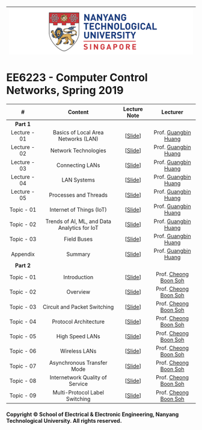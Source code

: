|![image](https://github.com/NTU-CCA/EE6223/blob/master/logo.png)|
|---|
# EE6223 - Computer Control Networks, Spring 2019

|#|Content|Lecture Note|Lecturer|
|:---:|:---:|:---:|:---:|
|**Part 1**|
|Lecture - 01|Basics of Local Area Networks (LAN)|[[Slide](https://github.com/NTU-CCA/EE6223/blob/master/Slides/EE6223-Presentations-2017-2018-1.pdf)]|Prof. [Guangbin Huang](http://research.ntu.edu.sg/expertise/academicprofile/pages/StaffProfile.aspx?ST_EMAILID=EGBHUANG)
|Lecture - 02|Network Technologies|[[Slide](https://github.com/NTU-CCA/EE6223/blob/master/Slides/EE6223-Presentations-2017-2018-2.pdf)]|Prof. [Guangbin Huang](http://research.ntu.edu.sg/expertise/academicprofile/pages/StaffProfile.aspx?ST_EMAILID=EGBHUANG)
|Lecture - 03|Connecting LANs|[[Slide](https://github.com/NTU-CCA/EE6223/blob/master/Slides/EE6223-Presentations-2017-2018-3.pdf)]|Prof. [Guangbin Huang](http://research.ntu.edu.sg/expertise/academicprofile/pages/StaffProfile.aspx?ST_EMAILID=EGBHUANG)
|Lecture - 04|LAN Systems|[[Slide](https://github.com/NTU-CCA/EE6223/blob/master/Slides/EE6223-Presentations-2017-2018-4.pdf)]|Prof. [Guangbin Huang](http://research.ntu.edu.sg/expertise/academicprofile/pages/StaffProfile.aspx?ST_EMAILID=EGBHUANG)
|Lecture - 05|Processes and Threads|[[Slide](https://github.com/NTU-CCA/EE6223/blob/master/Slides/EE6223-Presentations-2017-2018-5.pdf)]|Prof. [Guangbin Huang](http://research.ntu.edu.sg/expertise/academicprofile/pages/StaffProfile.aspx?ST_EMAILID=EGBHUANG)
|Topic - 01|Internet of Things (IoT)|[[Slide](https://github.com/NTU-CCA/EE6223/blob/master/Slides/EE6223-IoT-Presentations.pdf)]|Prof. [Guangbin Huang](http://research.ntu.edu.sg/expertise/academicprofile/pages/StaffProfile.aspx?ST_EMAILID=EGBHUANG)
|Topic - 02|Trends of AI, ML, and Data Analytics for IoT|[[Slide](https://github.com/NTU-CCA/EE6223/blob/master/Slides/EE6223-AI-ML-Data-Analytics-2018-1.pdf)]|Prof. [Guangbin Huang](http://research.ntu.edu.sg/expertise/academicprofile/pages/StaffProfile.aspx?ST_EMAILID=EGBHUANG)
|Topic - 03|Field Buses|[[Slide](https://github.com/NTU-CCA/EE6223/blob/master/Slides/EE6223-FieldBus-Part-2018-2019.pdf)]|Prof. [Guangbin Huang](http://research.ntu.edu.sg/expertise/academicprofile/pages/StaffProfile.aspx?ST_EMAILID=EGBHUANG)
|Appendix|Summary|[[Slide](https://github.com/NTU-CCA/EE6223/blob/master/Slides/EE6223-Part1-Summary.docx)]|Prof. [Guangbin Huang](http://research.ntu.edu.sg/expertise/academicprofile/pages/StaffProfile.aspx?ST_EMAILID=EGBHUANG)
|**Part 2**|
|Topic - 01|Introduction|[[Slide](https://github.com/NTU-CCA/EE6401/blob/master/Slides/EE6401_Part2_Appendix_Linear_Algebra.pdf)]|Prof. [Cheong Boon Soh](http://research.ntu.edu.sg/expertise/academicprofile/pages/StaffProfile.aspx?ST_EMAILID=ECBSOH)
|Topic - 02|Overview|[[Slide](https://github.com/NTU-CCA/EE6401/blob/master/Slides/EE6401_Part2_Wk8-11.pdf)]|Prof. [Cheong Boon Soh](http://research.ntu.edu.sg/expertise/academicprofile/pages/StaffProfile.aspx?ST_EMAILID=ECBSOH)
|Topic - 03|Circuit and Packet Switching|[[Slide](https://github.com/NTU-CCA/EE6401/blob/master/Slides/EE6401_Part2_Wk8-11.pdf)]|Prof. [Cheong Boon Soh](http://research.ntu.edu.sg/expertise/academicprofile/pages/StaffProfile.aspx?ST_EMAILID=ECBSOH)
|Topic - 04|Protocol Architecture|[[Slide](https://github.com/NTU-CCA/EE6401/blob/master/Slides/EE6401_Part2_Wk8-11.pdf)]|Prof. [Cheong Boon Soh](http://research.ntu.edu.sg/expertise/academicprofile/pages/StaffProfile.aspx?ST_EMAILID=ECBSOH)
|Topic - 05|High Speed LANs|[[Slide](https://github.com/NTU-CCA/EE6401/blob/master/Slides/EE6401_Part2_Wk12.pdf)]|Prof. [Cheong Boon Soh](http://research.ntu.edu.sg/expertise/academicprofile/pages/StaffProfile.aspx?ST_EMAILID=ECBSOH)
|Topic - 06|Wireless LANs|[[Slide](https://github.com/NTU-CCA/EE6401/blob/master/Slides/EE6401_Part2_Wk12.pdf)]|Prof. [Cheong Boon Soh](http://research.ntu.edu.sg/expertise/academicprofile/pages/StaffProfile.aspx?ST_EMAILID=ECBSOH)
|Topic - 07|Asynchronous Transfer Mode|[[Slide](https://github.com/NTU-CCA/EE6401/blob/master/Slides/EE6401_Part2_Wk12.pdf)]|Prof. [Cheong Boon Soh](http://research.ntu.edu.sg/expertise/academicprofile/pages/StaffProfile.aspx?ST_EMAILID=ECBSOH)
|Topic - 08|Internetwork Quality of Service|[[Slide](https://github.com/NTU-CCA/EE6401/blob/master/Slides/EE6401_Part2_Wk12.pdf)]|Prof. [Cheong Boon Soh](http://research.ntu.edu.sg/expertise/academicprofile/pages/StaffProfile.aspx?ST_EMAILID=ECBSOH)
|Topic - 09|Multi-Protocol Label Switching|[[Slide](https://github.com/NTU-CCA/EE6401/blob/master/Slides/EE6401_Part2_Wk12.pdf)]|Prof. [Cheong Boon Soh](http://research.ntu.edu.sg/expertise/academicprofile/pages/StaffProfile.aspx?ST_EMAILID=ECBSOH)

#### Copyright © School of Electrical & Electronic Engineering, Nanyang Technological University. All rights reserved.
